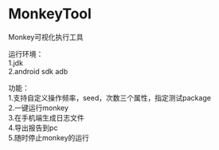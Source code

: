 # MonkeyTool

Monkey可视化执行工具   

运行环境：  
1.jdk  
2.android sdk adb   
  
功能：   
1.支持自定义操作频率，seed，次数三个属性，指定测试package  
2.一键运行monkey  
3.在手机端生成日志文件  
4.导出报告到pc  
5.随时停止monkey的运行  

